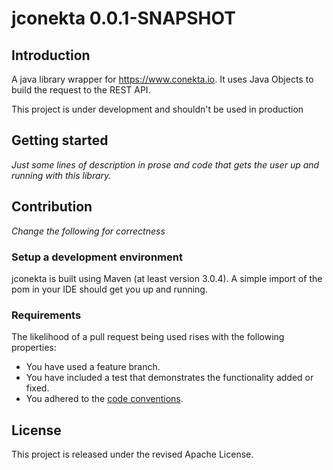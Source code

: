 # jconekta   0.0.1-SNAPSHOT
## Introduction
A java library wrapper for https://www.conekta.io. It uses Java Objects to build the request to the REST API.


This project is under development and shouldn't be used in production

## Getting started
*Just some lines of description in prose and code that gets the user up and running with this library.*

## Contribution
*Change the following for correctness*

### Setup a development environment
jconekta is built using Maven (at least version 3.0.4).
A simple import of the pom in your IDE should get you up and running.

### Requirements
The likelihood of a pull request being used rises with the following properties:

- You have used a feature branch.
- You have included a test that demonstrates the functionality added or fixed.
- You adhered to the [code conventions](http://www.oracle.com/technetwork/java/javase/documentation/codeconvtoc-136057.html).

## License
This project is released under the revised Apache License.